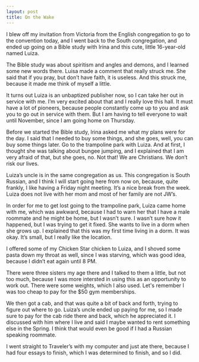 ```yaml
---
layout: post
title: On the Wake
---
```


I blew off my invitation from Victoria from the English congregation to go to the convention today, and I went back to the South congregation, and ended up going on a Bible study with Irina and this cute, little 16-year-old named Luiza.

The Bible study was about spiritism and angles and demons, and I learned some new words there. Luisa made a comment that really struck me. She said that if you pray, but don’t have faith, it is useless. And this struck me, because it made me think of myself a little.

It turns out Luiza is an unbaptized publisher now, so I can take her out in service with me. I’m very excited about that and I really love this hall. It must have a lot of pioneers, because people constantly come up to you and ask you to go out in service with them. But I am having to tell everyone to wait until November, since I am going home on Thursday. 

Before we started the Bible study, Irina asked me what my plans were for the day. I said that I needed to buy some things, and she goes, well, you can buy some things later. Go to the trampoline park with Luiza. And at first, I thought she was talking about bungee jumping, and I explained that I am very afraid of that, but she goes, no. Not that! We are Christians. We don’t risk our lives. 

Luiza’s uncle is in the same congregation as us. This congregation is South Russian, and I think I will start going here from now on, because, quite frankly, I like having a Friday night meeting. It’s a nice break from the week. Luiza does not live with her mom and most of her family are not JW’s. 

In order for me to get lost going to the trampoline park, Luiza came home with me, which was awkward, because I had to warn her that I have a male roommate and he might be home, but I wasn’t sure. I wasn’t sure how it happened, but I was trying to get it fixed. She wants to live in a dorm when she grows up. I explained that this was my first time living in a dorm. It was okay. It’s small, but I really like the location. 

I offered some of my Chicken Star chicken to Luiza, and I shoved some pasta down my throat as well, since I was starving, which was good idea, because I didn’t eat again until 8 PM.

There were three sisters my age there and I talked to them a little, but not too much, because I was more intersted in using this as an opportunity to work out. There were some weights, which I also used. Let's remember I was too cheap to pay for the $50 gym memberships.

We then got a cab, and that was quite a bit of back and forth, trying to figure out where to go. Luiza’s uncle ended up paying for me, so I made sure to pay for the cab ride there and back, which he appreciated it. I discussed with him where I live and said I maybe wanted to rent something else in the Spring. I think that would even be good if I had a Russian speaking roommate. 

I went straight to Traveler’s with my computer and just ate there, because I had four essays to finish, which I was determined to finish, and so I did.
